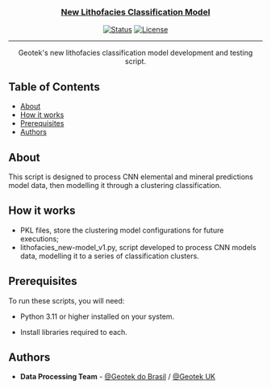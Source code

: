 <p align="center">
  <a href="" rel="noopener">
</p>

<h3 align="center">New Lithofacies Classification Model</h3>

<div align="center">

[![Status](https://img.shields.io/badge/status-active-success.svg)]()
[![License](https://img.shields.io/badge/license-MIT-blue.svg)](/LICENSE)

</div>

---

<p align="center"> Geotek's new lithofacies classification model development and testing script.
    <br> 
</p>

## Table of Contents

- [About](#about)
- [How it works](#how_it_works)
- [Prerequisites](#prerequisites)
- [Authors](#authors)

## About <a name = "about"></a>

This script is designed to process CNN elemental and mineral predictions model data, then modelling it through a clustering classification.

## How it works <a name = "how_it_works"></a>

- PKL files, store the clustering model configurations for future executions;
- lithofacies_new-model_v1.py, script developed to process CNN models data, modelling it to a series of classification clusters.

## Prerequisites <a name = "prerequisites"></a>

To run these scripts, you will need:

- Python 3.11 or higher installed on your system.

- Install libraries required to each.

## Authors <a name = "authors"></a>

- **Data Processing Team** - [@Geotek do Brasil](https://github.com/GeotekBrasil) / [@Geotek UK](https://www.geotek.co.uk/)
